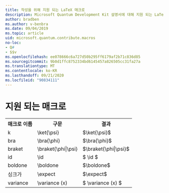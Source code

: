 ```yaml
---
title: 작성을 위해 지원 되는 LaTeX 매크로
description: Microsoft Quantum Development Kit 설명서에 대해 지원 되는 LaTeX 매크로의 목록입니다.
author: bradben
ms.author: v-benbra
ms.date: 09/04/2019
ms.topic: article
uid: microsoft.quantum.contribute.macros
no-loc:
- Q#
- $$v
ms.openlocfilehash: ee078666c6a727d50b295ff6179af2b71c836d85
ms.sourcegitcommit: 9b0d1ffc8752334bd6145457a826505cc31fa27a
ms.translationtype: MT
ms.contentlocale: ko-KR
ms.lasthandoff: 09/21/2020
ms.locfileid: "90834111"
---
```

# <a name="supported-macros"></a>지원 되는 매크로

<table>
<tr><th>매크로 이름</th><th>구문</th><th>결과</th></tr>
<tr><td>k</td><td>\ket{\psi}</td><td>$\ket{\psi}$</td></tr>
<tr><td>bra</td><td>\bra{\phi}</td><td>$\bra{\phi}$</td></tr>
<tr><td>braket</td><td>\braket{\phi|\psi}</td><td>$\braket{\phi|\psi}$</td></tr>
<tr><td>id</td><td>\id</td><td>$ \id $</td></tr>
<tr><td>boldone</td><td>\boldone</td><td>$\boldone$</td></tr>
<tr><td>싱크가</td><td>\expect</td><td>$\expect$</td></tr>
<tr><td>variance</td><td>\variance (x)</td><td>$ \variance (x) $</td></tr>
</table>